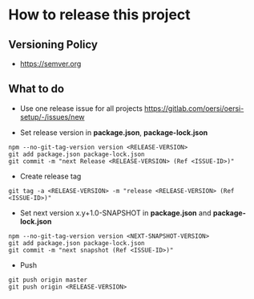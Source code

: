 # How to release this project
## Versioning Policy
* https://semver.org

## What to do

* Use one release issue for all projects https://gitlab.com/oersi/oersi-setup/-/issues/new
 
* Set release version in __package.json__, __package-lock.json__
```
npm --no-git-tag-version version <RELEASE-VERSION>
git add package.json package-lock.json
git commit -m "next Release <RELEASE-VERSION> (Ref <ISSUE-ID>)"
```
* Create release tag
```
git tag -a <RELEASE-VERSION> -m "release <RELEASE-VERSION> (Ref <ISSUE-ID>)"
```
* Set next version x.y+1.0-SNAPSHOT in __package.json__ and __package-lock.json__
``` 
npm --no-git-tag-version version <NEXT-SNAPSHOT-VERSION>
git add package.json package-lock.json
git commit -m "next snapshot (Ref <ISSUE-ID>)"
```
* Push
```
git push origin master
git push origin <RELEASE-VERSION>
```

